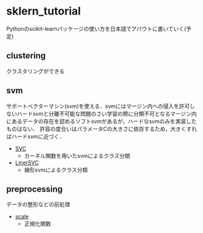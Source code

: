 # sklern_tutorial
Pythonのscikit-learnパッケージの使い方を日本語でアバウトに書いていく(予定)

## clustering
クラスタリングができる

## svm
サポートベクターマシン(svm)を使える．svmにはマージン内への侵入を許可しないハードsvmと分離不可能な問題のさい学習の際に分類不可となるマージン内にあるデータの存在を認めるソフトsvmがあるが，ハードなsvmのみを実装したものはない．
許容の度合いはパラメータCの大きさに依存するため，大きくすればハードsvmに近づく．
- [SVC]()
	- カーネル関数を用いたsvmによるクラス分類
- [LinerSVC]()
	- 線形svmによるクラス分類
## preprocessing
データの整形などの前処理
- [scale](preprocessing/scale)
	- 正規化関数
